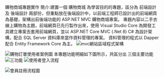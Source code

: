 購物商城專題實作
簡介:建置一個 購物商城 為學習目的的專題，區分為 前端設計 及 後端設計 兩部份，但重點放在後端設計中，以前端工程師已設計出的前端網頁為基礎，架構出前後端功能的 ASP.NET MVC 購物商城專案。
專題內容以二手衣線上購物為主題，前端網頁已先行製作出來，使用 Visual Studio Core 為開發工具建立專案去套用前端網頁，並以 ASP.NET Core MVC (.Net 8) C# 為設計架構，配合 SQL Server 資料庫來當作資料管理的專案。 資料管理的程式以 Dapper 配合 Entity Framework Core 為主。
![mvc網站區域程式架構](https://github.com/user-attachments/assets/c461be9e-0303-4343-92a3-b1be5e6a4944)

![購物訂單使用者案例圖](https://github.com/user-attachments/assets/2b057dfd-4ca3-4c61-813e-549b9bc92894)
本專題功能明細如下圖所示，共區分出 三個主要功能
![三功能](https://github.com/user-attachments/assets/5755a096-6fc8-4d76-923e-d203caa66cbc)
![使用者登入流程](https://github.com/user-attachments/assets/1c4743d2-60fa-4acf-a877-289dce65c0f5)


![會員註冊流程圖](https://github.com/user-attachments/assets/c4b8079b-efd8-40d5-86fb-2be6a4160b42)

